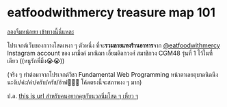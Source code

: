 # eatfoodwithmercy treasure map 101
[ลองจิ้มหน่อยย เข้าทางนี้นี่แหละ](https://www.it.kmitl.ac.th/~it66070286/eatfoodwithmercy/)

โปรเจกต์เว็บของกวางโสดเหงา ๆ ตัวหนึ่ง ที่จะ**รวมลายแทงร้านอาหาร**จาก [@eatfoodwithmercy](https://www.instagram.com/eatfoodwithmercy/) 
Instagram account ของ มามิ้งค์ มาณิฌา เอี่ยมดิลกวงศ์ สมาชิกวง CGM48 รุ่นที่ 1 ไว้ในที่เดียว ((หนูรักพี่มิ้ง😭😭))

(จริง ๆ ทำต่อมาจากโปรเจกต์วิชา Fundamental Web Programming หน้าตาเลยอุบาดนิดนึงนะงับ/ค่ะ/ค่า/ครับ/ครัช/ฮ้าฟ🙏🙏🙏 โค้ดตรงนี้จะสภาพงง ๆ มาก)

ป.ล. [this is url สำหรับคนอยากคุยกับนวลนิ่มโสด ๆ เหี่ยว ๆ](https://www.instagram.com/realnuannim)
